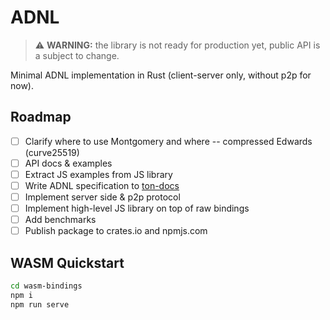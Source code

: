 # ADNL

> :warning: **WARNING:** the library is not ready for production yet, public API is a subject to change.

Minimal ADNL implementation in Rust (client-server only, without p2p for now).

##  Roadmap

- [ ] Clarify where to use Montgomery and where -- compressed Edwards (curve25519)
- [ ] API docs & examples
- [ ] Extract JS examples from JS library
- [ ] Write ADNL specification to [ton-docs](https://github.com/tonstack/ton-docs)
- [ ] Implement server side & p2p protocol
- [ ] Implement high-level JS library on top of raw bindings
- [ ] Add benchmarks
- [ ] Publish package to crates.io and npmjs.com

## WASM Quickstart
```bash
cd wasm-bindings
npm i
npm run serve
```